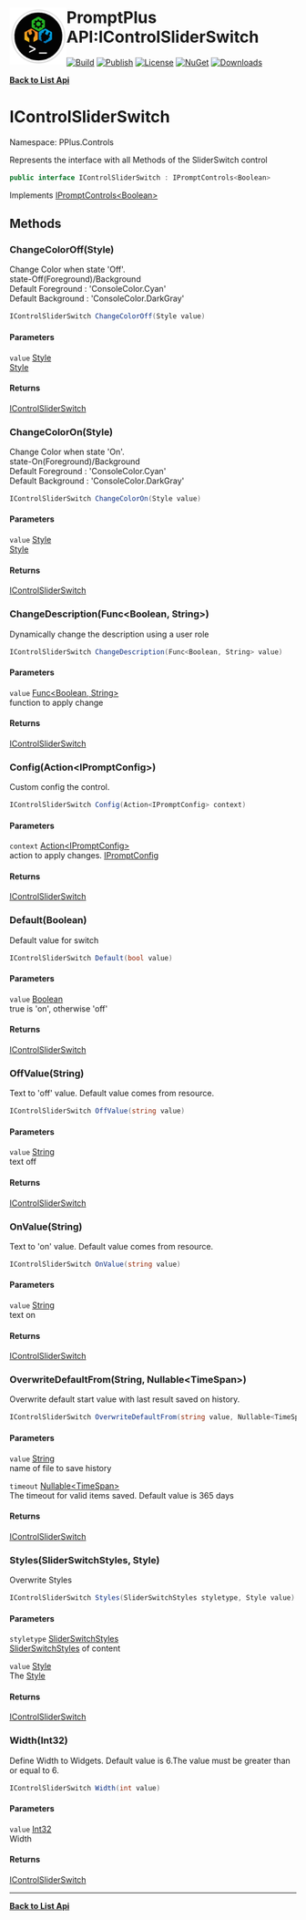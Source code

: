 # <img align="left" width="100" height="100" src="../images/icon.png">PromptPlus API:IControlSliderSwitch 

[![Build](https://github.com/FRACerqueira/PromptPlus/workflows/Build/badge.svg)](https://github.com/FRACerqueira/PromptPlus/actions/workflows/build.yml)
[![Publish](https://github.com/FRACerqueira/PromptPlus/actions/workflows/publish.yml/badge.svg)](https://github.com/FRACerqueira/PromptPlus/actions/workflows/publish.yml)
[![License](https://img.shields.io/badge/License-MIT-brightgreen.svg)](https://github.com/FRACerqueira/PromptPlus/blob/master/LICENSE)
[![NuGet](https://img.shields.io/nuget/v/PromptPlus)](https://www.nuget.org/packages/PromptPlus/)
[![Downloads](https://img.shields.io/nuget/dt/PromptPlus)](https://www.nuget.org/packages/PromptPlus/)

[**Back to List Api**](./apis.md)

# IControlSliderSwitch

Namespace: PPlus.Controls

Represents the interface with all Methods of the SliderSwitch control

```csharp
public interface IControlSliderSwitch : IPromptControls<Boolean>
```

Implements [IPromptControls&lt;Boolean&gt;](./pplus.controls.ipromptcontrols-1.md)

## Methods

### <a id="methods-changecoloroff"/>**ChangeColorOff(Style)**

Change Color when state 'Off'. 
 <br>state-Off(Foreground)/Background<br>Default Foreground : 'ConsoleColor.Cyan'<br>Default Background : 'ConsoleColor.DarkGray'

```csharp
IControlSliderSwitch ChangeColorOff(Style value)
```

#### Parameters

`value` [Style](./pplus.style.md)<br>
[Style](./pplus.style.md)

#### Returns

[IControlSliderSwitch](./pplus.controls.icontrolsliderswitch.md)

### <a id="methods-changecoloron"/>**ChangeColorOn(Style)**

Change Color when state 'On'. 
 <br>state-On(Foreground)/Background<br>Default Foreground : 'ConsoleColor.Cyan'<br>Default Background : 'ConsoleColor.DarkGray'

```csharp
IControlSliderSwitch ChangeColorOn(Style value)
```

#### Parameters

`value` [Style](./pplus.style.md)<br>
[Style](./pplus.style.md)

#### Returns

[IControlSliderSwitch](./pplus.controls.icontrolsliderswitch.md)

### <a id="methods-changedescription"/>**ChangeDescription(Func&lt;Boolean, String&gt;)**

Dynamically change the description using a user role

```csharp
IControlSliderSwitch ChangeDescription(Func<Boolean, String> value)
```

#### Parameters

`value` [Func&lt;Boolean, String&gt;](https://docs.microsoft.com/en-us/dotnet/api/system.func-2)<br>
function to apply change

#### Returns

[IControlSliderSwitch](./pplus.controls.icontrolsliderswitch.md)

### <a id="methods-config"/>**Config(Action&lt;IPromptConfig&gt;)**

Custom config the control.

```csharp
IControlSliderSwitch Config(Action<IPromptConfig> context)
```

#### Parameters

`context` [Action&lt;IPromptConfig&gt;](https://docs.microsoft.com/en-us/dotnet/api/system.action-1)<br>
action to apply changes. [IPromptConfig](./pplus.controls.ipromptconfig.md)

#### Returns

[IControlSliderSwitch](./pplus.controls.icontrolsliderswitch.md)

### <a id="methods-default"/>**Default(Boolean)**

Default value for switch

```csharp
IControlSliderSwitch Default(bool value)
```

#### Parameters

`value` [Boolean](https://docs.microsoft.com/en-us/dotnet/api/system.boolean)<br>
true is 'on', otherwise 'off'

#### Returns

[IControlSliderSwitch](./pplus.controls.icontrolsliderswitch.md)

### <a id="methods-offvalue"/>**OffValue(String)**

Text to 'off' value. Default value comes from resource.

```csharp
IControlSliderSwitch OffValue(string value)
```

#### Parameters

`value` [String](https://docs.microsoft.com/en-us/dotnet/api/system.string)<br>
text off

#### Returns

[IControlSliderSwitch](./pplus.controls.icontrolsliderswitch.md)

### <a id="methods-onvalue"/>**OnValue(String)**

Text to 'on' value. Default value comes from resource.

```csharp
IControlSliderSwitch OnValue(string value)
```

#### Parameters

`value` [String](https://docs.microsoft.com/en-us/dotnet/api/system.string)<br>
text on

#### Returns

[IControlSliderSwitch](./pplus.controls.icontrolsliderswitch.md)

### <a id="methods-overwritedefaultfrom"/>**OverwriteDefaultFrom(String, Nullable&lt;TimeSpan&gt;)**

Overwrite default start value with last result saved on history.

```csharp
IControlSliderSwitch OverwriteDefaultFrom(string value, Nullable<TimeSpan> timeout)
```

#### Parameters

`value` [String](https://docs.microsoft.com/en-us/dotnet/api/system.string)<br>
name of file to save history

`timeout` [Nullable&lt;TimeSpan&gt;](https://docs.microsoft.com/en-us/dotnet/api/system.nullable-1)<br>
The timeout for valid items saved. Default value is 365 days

#### Returns

[IControlSliderSwitch](./pplus.controls.icontrolsliderswitch.md)

### <a id="methods-styles"/>**Styles(SliderSwitchStyles, Style)**

Overwrite Styles

```csharp
IControlSliderSwitch Styles(SliderSwitchStyles styletype, Style value)
```

#### Parameters

`styletype` [SliderSwitchStyles](./pplus.controls.sliderswitchstyles.md)<br>
[SliderSwitchStyles](./pplus.controls.sliderswitchstyles.md) of content

`value` [Style](./pplus.style.md)<br>
The [Style](./pplus.style.md)

#### Returns

[IControlSliderSwitch](./pplus.controls.icontrolsliderswitch.md)

### <a id="methods-width"/>**Width(Int32)**

Define Width to Widgets. Default value is 6.The value must be greater than or equal to 6.

```csharp
IControlSliderSwitch Width(int value)
```

#### Parameters

`value` [Int32](https://docs.microsoft.com/en-us/dotnet/api/system.int32)<br>
Width

#### Returns

[IControlSliderSwitch](./pplus.controls.icontrolsliderswitch.md)


- - -
[**Back to List Api**](./apis.md)
